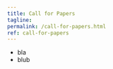 ```yaml
---
title: Call for Papers
tagline: 
permalink: /call-for-papers.html
ref: call-for-papers
---
```


* bla
* blub